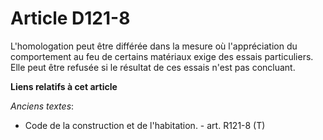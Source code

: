 # Article D121-8

L'homologation peut être différée dans la mesure où l'appréciation du comportement au feu de certains matériaux exige des
essais particuliers. Elle peut être refusée si le résultat de ces essais n'est pas concluant.

**Liens relatifs à cet article**

_Anciens textes_:

  - Code de la construction et de l'habitation. - art. R121-8 (T)
